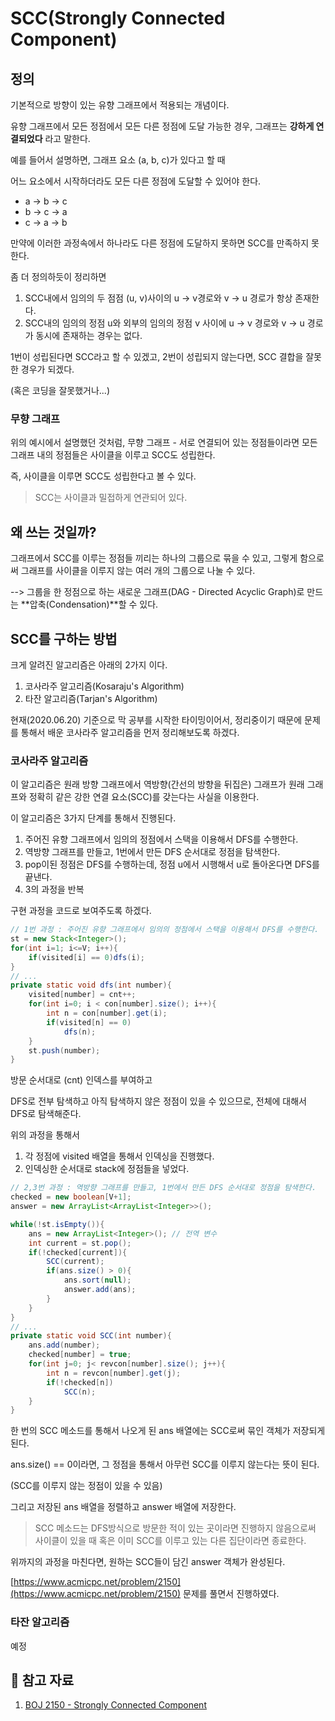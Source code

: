 # SCC(Strongly Connected Component) 



## 정의

기본적으로 방향이 있는 유향 그래프에서 적용되는 개념이다.

유향 그래프에서 모든 정점에서 모든 다른 정점에 도달 가능한 경우, 그래프는 **강하게 연결되었다** 라고 말한다. 

예를 들어서 설명하면, 그래프 요소 (a, b, c)가 있다고 할 때 

어느 요소에서 시작하더라도 모든 다른 정점에 도달할 수 있어야 한다. 

- a -> b -> c
- b -> c -> a
- c -> a -> b

만약에 이러한 과정속에서 하나라도 다른 정점에 도달하지 못하면 SCC를 만족하지 못한다.

좀 더 정의하듯이 정리하면

1. SCC내에서 임의의 두 점점 (u, v)사이의 u -> v경로와 v -> u 경로가 항상 존재한다.
2. SCC내의 임의의 정점 u와 외부의 임의의 정점 v 사이에 u -> v 경로와 v -> u 경로가 동시에 존재하는 경우는 없다.

1번이 성립된다면 SCC라고 할 수 있겠고, 2번이 성립되지 않는다면, SCC 결합을 잘못한 경우가 되겠다.

(혹은 코딩을 잘못했거나...)

### 무향 그래프

위의 예시에서 설명했던 것처럼, 무향 그래프 - 서로 연결되어 있는 정점들이라면 모든 그래프 내의 정점들은 사이클을 이루고 SCC도 성립한다. 

즉, 사이클을 이루면 SCC도 성립한다고 볼 수 있다. 

> SCC는 사이클과 밀접하게 연관되어 있다.

## 왜 쓰는 것일까?

그래프에서 SCC를 이루는 정점들 끼리는 하나의 그룹으로 묶을 수 있고, 그렇게 함으로써 그래프를 사이클을 이루지 않는 여러 개의 그룹으로 나눌 수 있다. 

--> 그룹을 한 정점으로 하는 새로운 그래프(DAG - Directed Acyclic Graph)로 만드는 **압축(Condensation)**할 수 있다. 

## SCC를 구하는 방법

크게 알려진 알고리즘은 아래의 2가지 이다.

1. 코사라주 알고리즘(Kosaraju's Algorithm)
2. 타잔 알고리즘(Tarjan's Algorithm)

현재(2020.06.20) 기준으로 막 공부를 시작한 타이밍이어서, 정리중이기 때문에 문제를 통해서 배운 코사라주 알고리즘을 먼저 정리해보도록 하겠다.

### 코사라주 알고리즘 

이 알고리즘은 원래 방향 그래프에서 역방향(간선의 방향을 뒤집은) 그래프가 원래 그래프와 정확히 같은 강한 연결 요소(SCC)를 갖는다는 사실을 이용한다.


이 알고리즘은 3가지 단계를 통해서 진행된다.

1. 주어진 유향 그래프에서 임의의 정점에서 스택을 이용해서 DFS를 수행한다.
2. 역방향 그래프를 만들고, 1번에서 만든 DFS 순서대로 정점을 탐색한다.
3. pop이된 정점은 DFS를 수행하는데, 정점 u에서 시행해서 u로 돌아온다면 DFS를 끝낸다.
4. 3의 과정을 반복

구현 과정을 코드로 보여주도록 하겠다.

```java
// 1번 과정 : 주어진 유향 그래프에서 임의의 정점에서 스택을 이용해서 DFS를 수행한다.
st = new Stack<Integer>();
for(int i=1; i<=V; i++){
    if(visited[i] == 0)dfs(i);
}
// ...
private static void dfs(int number){
    visited[number] = cnt++;
    for(int i=0; i < con[number].size(); i++){
        int n = con[number].get(i);
        if(visited[n] == 0)
            dfs(n);
    }
    st.push(number);
}
```

방문 순서대로 (cnt) 인덱스를 부여하고 

DFS로 전부 탐색하고 아직 탐색하지 않은 정점이 있을 수 있으므로, 전체에 대해서 DFS로 탐색해준다.

위의 과정을 통해서 

1. 각 정점에 visited 배열을 통해서 인덱싱을 진행했다.
2. 인덱싱한 순서대로 stack에 정점들을 넣었다.


```java
// 2,3번 과정 : 역방향 그래프를 만들고, 1번에서 만든 DFS 순서대로 정점을 탐색한다.
checked = new boolean[V+1];
answer = new ArrayList<ArrayList<Integer>>();

while(!st.isEmpty()){ 
    ans = new ArrayList<Integer>(); // 전역 변수 
    int current = st.pop();
    if(!checked[current]){
        SCC(current); 
        if(ans.size() > 0){
            ans.sort(null);
            answer.add(ans);
        }
    }
}
// ...
private static void SCC(int number){
    ans.add(number);
    checked[number] = true;
    for(int j=0; j< revcon[number].size(); j++){
        int n = revcon[number].get(j);
        if(!checked[n])
            SCC(n);
    }
}
```

한 번의 SCC 메소드를 통해서 나오게 된 ans 배열에는 SCC로써 묶인 객체가 저장되게 된다.

ans.size() == 0이라면, 그 정점을 통해서 아무런 SCC를 이루지 않는다는 뜻이 된다.

(SCC를 이루지 않는 정점이 있을 수 있음)

그리고 저장된 ans 배열을 정렬하고 answer 배열에 저장한다.

> SCC 메소드는 DFS방식으로 방문한 적이 있는 곳이라면 진행하지 않음으로써 사이클이 있을 때 혹은 이미 SCC를 이루고 있는 다른 집단이라면 종료한다.


위까지의 과정을 마친다면, 원하는 SCC들이 담긴 answer 객체가 완성된다.

[https://www.acmicpc.net/problem/2150](https://www.acmicpc.net/problem/2150) 문제를 풀면서 진행하였다.



### 타잔 알고리즘

예정








## 💌 참고 자료

1. [BOJ 2150 - Strongly Connected Component](https://www.acmicpc.net/problem/2150)

